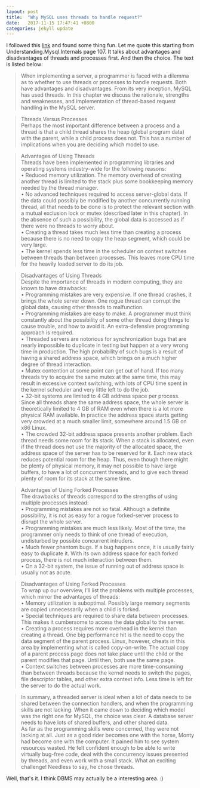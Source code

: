 ```yaml
---
layout: post
title:  "Why MySQL uses threads to handle request?"
date:   2017-11-15 17:47:41 +0800
categories: jekyll update
---
```


I followed this [link](https://www.zhihu.com/question/20303558) and found some thing fun. Let me quote this starting from Understanding.Mysql.Internals page 107.
It talks about advantages and disadvantages of threads and processes first. And then the choice. The text is listed below:

>When implementing a server, a programmer is faced with a dilemma as to whether to use threads or processes to handle requests. Both have advantages and disadvantages.
From its very inception, MySQL has used threads. In this chapter we discuss the rationale, strengths and weaknesses, and implementation of thread-based request handling in the MySQL server.


>Threads Versus Processes  
Perhaps the most important difference between a process and a thread is that a child
thread shares the heap (global program data) with the parent, while a child process does
not. This has a number of implications when you are deciding which model to use.


>Advantages of Using Threads  
Threads have been implemented in programming libraries and operating systems
industry-wide for the following reasons:  
• Reduced memory utilization. The memory overhead of creating another thread
is limited to the stack plus some bookkeeping memory needed by the thread
manager.  
• No advanced techniques required to access server-global data. If the data could
possibly be modified by another concurrently running thread, all that needs to
be done is to protect the relevant section with a mutual exclusion lock or mutex
(described later in this chapter). In the absence of such a possibility, the global
data is accessed as if there were no threads to worry about.  
• Creating a thread takes much less time than creating a process because there is
no need to copy the heap segment, which could be very large.  
• The kernel spends less time in the scheduler on context switches between
threads than between processes. This leaves more CPU time for the heavily
loaded server to do its job.

>Disadvantages of Using Threads  
Despite the importance of threads in modern computing, they are known to have
drawbacks:  
• Programming mistakes are very expensive. If one thread crashes, it brings the
whole server down. One rogue thread can corrupt the global data, causing other
threads to malfunction.  
• Programming mistakes are easy to make. A programmer must think constantly
about the possibility of some other thread doing things to cause trouble, and
how to avoid it. An extra-defensive programming approach is required.  
• Threaded servers are notorious for synchronization bugs that are nearly impossible
to duplicate in testing but happen at a very wrong time in production. The
high probability of such bugs is a result of having a shared address space, which
brings on a much higher degree of thread interaction.  
• Mutex contention at some point can get out of hand. If too many threads try to
acquire the same mutex at the same time, this may result in excessive context
switching, with lots of CPU time spent in the kernel scheduler and very little left
to do the job.  
• 32-bit systems are limited to 4 GB address space per process. Since all threads
share the same address space, the whole server is theoretically limited to 4 GB of
RAM even when there is a lot more physical RAM available. In practice the
address space starts getting very crowded at a much smaller limit, somewhere
around 1.5 GB on x86 Linux.  
• The crowded 32-bit address space presents another problem. Each thread needs
some room for its stack. When a stack is allocated, even if the thread does not
use the majority of the allocated space, the address space of the server has to be
reserved for it. Each new stack reduces potential room for the heap. Thus, even
though there might be plenty of physical memory, it may not possible to have
large buffers, to have a lot of concurrent threads, and to give each thread plenty
of room for its stack at the same time.  

>Advantages of Using Forked Processes  
The drawbacks of threads correspond to the strengths of using multiple processes
instead:  
• Programming mistakes are not so fatal. Although a definite possibility, it is not
as easy for a rogue forked-server process to disrupt the whole server.  
• Programming mistakes are much less likely. Most of the time, the programmer
only needs to think of one thread of execution, undisturbed by possible concurrent
intruders.  
• Much fewer phantom bugs. If a bug happens once, it is usually fairly easy to
duplicate it. With its own address space for each forked process, there is not
much interaction between them.  
• On a 32-bit system, the issue of running out of address space is usually not as acute.

>Disadvantages of Using Forked Processes    
To wrap up our overview, I’ll list the problems with multiple processes, which mirror
the advantages of threads:  
• Memory utilization is suboptimal. Possibly large memory segments are copied
unnecessarily when a child is forked.  
• Special techniques are required to share data between processes. This makes it
cumbersome to access the data global to the server.  
• Creating a process requires more overhead in the kernel than creating a thread. One
big performance hit is the need to copy the data segment of the parent process.
Linux, however, cheats in this area by implementing what is called copy-on-write.
The actual copy of a parent process page does not take place until the child or the
parent modifies that page. Until then, both use the same page.  
• Context switches between processes are more time-consuming than between
threads because the kernel needs to switch the pages, file descriptor tables, and
other extra context info. Less time is left for the server to do the actual work.
  
>In summary, a threaded server is ideal when a lot of data needs to be shared between
the connection handlers, and when the programming skills are not lacking. When it
came down to deciding which model was the right one for MySQL, the choice was
clear. A database server needs to have lots of shared buffers, and other shared data.  
As far as the programming skills were concerned, they were not lacking at all. Just as a
good rider becomes one with the horse, Monty had become one with the computer. It
pained him to see system resources wasted. He felt confident enough to be able to write
virtually bug-free code, deal with the concurrency issues presented by threads, and even
work with a small stack. What an exciting challenge! Needless to say, he chose threads.

Well, that's it.
I think DBMS may actually be a interesting area. :) 